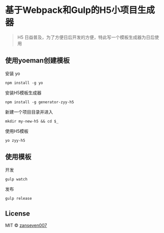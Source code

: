 # 基于Webpack和Gulp的H5小项目生成器
> H5 日益普及，为了方便日后开发的方便，特此写一个模板生成器为日后使用

## 使用yoeman创建模板
安装 yo
```
npm install -g yo
```
安装H5模板生成器
```
npm install -g generator-zyy-h5 
```
新建一个项目目录并进入
```
mkdir my-new-h5 && cd $_
```
使用H5模板
```
yo zyy-h5
```

## 使用模板
开发
```
gulp watch
```

发布
```
gulp release
```

## License
MIT © [zanseven007](https://github.com/zanseven007)
